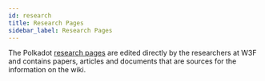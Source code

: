 ```yaml
---
id: research
title: Research Pages
sidebar_label: Research Pages
---
```


The Polkadot [research pages](https://research.polkadot.network) are edited directly by the
researchers at W3F and contains papers, articles and documents that are sources for the information
on the wiki.
